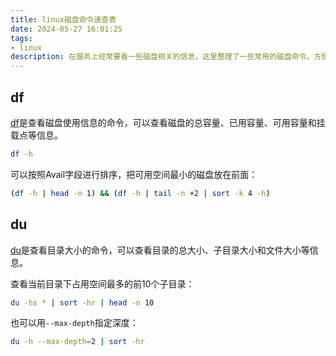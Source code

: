 ```yaml
---
title: linux磁盘命令速查表
date: 2024-05-27 16:01:25
tags:
- linux
description: 在服务上经常要看一些磁盘相关的信息，这里整理了一些常用的磁盘命令，方便查阅。
---
```

## df

[df](https://linuxcommand.org/lc3_man_pages/df1.html)是查看磁盘使用信息的命令，可以查看磁盘的总容量、已用容量、可用容量和挂载点等信息。

```sh
df -h
```

可以按照Avail字段进行排序，把可用空间最小的磁盘放在前面：

```sh
(df -h | head -n 1) && (df -h | tail -n +2 | sort -k 4 -h)
```

## du

[du](https://man7.org/linux/man-pages/man1/du.1.html)是查看目录大小的命令，可以查看目录的总大小、子目录大小和文件大小等信息。

查看当前目录下占用空间最多的前10个子目录：

```sh
du -hs * | sort -hr | head -n 10
```

也可以用`--max-depth`指定深度：

```sh
du -h --max-depth=2 | sort -hr
```
